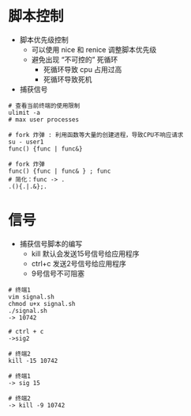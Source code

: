 # 脚本控制
* 脚本优先级控制
  * 可以使用 nice 和 renice 调整脚本优先级
  * 避免出现 “不可控的” 死循环
    * 死循环导致 cpu 占用过高
    * 死循环导致死机
* 捕获信号

```
# 查看当前终端的使用限制
ulimit -a
# max user processes
```

```
# fork 炸弹 : 利用函数等大量的创建进程，导致CPU不响应请求
su - user1
func() {func | func&}

# fork 炸弹
func() {func | func& } ; func
# 简化：func -> .
.(){.|.&};.

```
# 信号
* 捕获信号脚本的编写
  * kill 默认会发送15号信号给应用程序
  * ctrl+c 发送2号信号给应用程序
  * 9号信号不可阻塞
```
# 终端1
vim signal.sh
chmod u+x signal.sh
./signal.sh
-> 10742

# ctrl + c
->sig2

# 终端2
kill -15 10742

# 终端1
-> sig 15

# 终端2
-> kill -9 10742
```